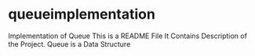 # queueimplementation
Implementation of Queue
This is a README File
It Contains Description of the Project.
Queue is a Data Structure
